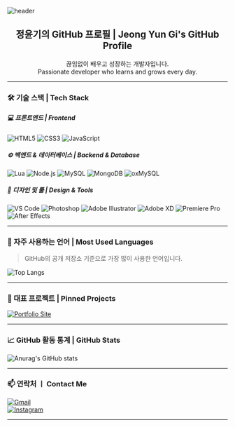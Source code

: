 <!-- README.md -->

<!-- 헤더 배너 -->
![header](https://capsule-render.vercel.app/api?type=waving&color=timeGradient&text=%20yk._.070201e%20GitHub%20👋&animation=twinkling&fontSize=50&fontAlignY=40&fontAlign=50&height=200)

<h2 align="center">정윤기의 GitHub 프로필 | Jeong Yun Gi's GitHub Profile</h2>

<p align="center">끊임없이 배우고 성장하는 개발자입니다. <br/> Passionate developer who learns and grows every day.</p>

---
### 🛠 기술 스택 | Tech Stack

##### 💻 프론트엔드 | Frontend
![HTML5](https://img.shields.io/badge/HTML5-E34F26?style=for-the-badge&logo=html5&logoColor=white)
![CSS3](https://img.shields.io/badge/CSS3-1572B6?style=for-the-badge&logo=css3&logoColor=white)
![JavaScript](https://img.shields.io/badge/JavaScript-F7DF1E?style=for-the-badge&logo=javascript&logoColor=black)

##### ⚙️ 백엔드 & 데이터베이스 | Backend & Database
![Lua](https://img.shields.io/badge/Lua-2C2D72?style=for-the-badge&logo=lua&logoColor=white)
![Node.js](https://img.shields.io/badge/Node.js-339933?style=for-the-badge&logo=node.js&logoColor=white)
![MySQL](https://img.shields.io/badge/MySQL-4479A1?style=for-the-badge&logo=mysql&logoColor=white)
![MongoDB](https://img.shields.io/badge/MongoDB-47A248?style=for-the-badge&logo=mongodb&logoColor=white)
![oxMySQL](https://img.shields.io/badge/oxMySQL-005C84?style=for-the-badge&logo=mysql&logoColor=white)

##### 🎨 디자인 및 툴 | Design & Tools
![VS Code](https://img.shields.io/badge/VS%20Code-007ACC?style=for-the-badge&logo=visual-studio-code&logoColor=white)
![Photoshop](https://img.shields.io/badge/Photoshop-31A8FF?style=for-the-badge&logo=adobe-photoshop&logoColor=white)
![Adobe Illustrator](https://img.shields.io/badge/Adobe%20Illustrator-FF9A00?style=for-the-badge&logo=adobe-illustrator&logoColor=white)
![Adobe XD](https://img.shields.io/badge/Adobe%20XD-FF26BE?style=for-the-badge&logo=adobe-xd&logoColor=white)
![Premiere Pro](https://img.shields.io/badge/Premiere%20Pro-9999FF?style=for-the-badge&logo=adobe-premiere-pro&logoColor=white)
![After Effects](https://img.shields.io/badge/After%20Effects-9999FF?style=for-the-badge&logo=adobe-after-effects&logoColor=white)

---

### 🔧 자주 사용하는 언어 | Most Used Languages
> GitHub의 공개 저장소 기준으로 가장 많이 사용한 언어입니다.
  
![Top Langs](https://github-readme-stats.vercel.app/api/top-langs/?username=yk070201e&layout=compact&theme=tokyonight)

---

### 📁 대표 프로젝트 | Pinned Projects

[![Portfolio Site](https://img.shields.io/badge/포트폴리오_사이트-바로가기-0d1117?style=for-the-badge&logo=netlify&logoColor=white)](https://spiffy-dango-2d6fa4.netlify.app/)

---

### 📈 GitHub 활동 통계 | GitHub Stats

![Anurag's GitHub stats](https://github-readme-stats.vercel.app/api?username=yk070201e&show_icons=true&theme=tokyonight)

---
### 📫 연락처 ㅣ Contact Me

[![Gmail](https://img.shields.io/badge/Gmail-D14836?style=for-the-badge&logo=gmail&logoColor=white)](mailto:yk070201e@gmail.com)<br>
[![Instagram](https://img.shields.io/badge/Instagram-E4405F?style=for-the-badge&logo=instagram&logoColor=white)](https://www.instagram.com/yk._.070201e)

---

<!-- 개발자 다짐 (선택사항) -->
<!--
### ✨ 개발자 다짐 | Developer's Motto

> **“작은 변화가 큰 성장을 만든다.”**  
> “Small changes make great progress.”
-->
